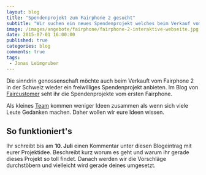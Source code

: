 ```yaml
---
layout: blog
title: "Spendenprojekt zum Fairphone 2 gesucht"
subtitle: "Wir suchen ein neues Spendenprojekt welches beim Verkauf vom Fairphone 2 angeboten werden kann."
image: /images/angebote/fairphone/fairphone-2-interaktive-webseite.jpg
date: 2015-07-01 16:00:00
published: true
categories: blog
comments: true
tags:
 - Jonas Leimgruber
---
```

Die sinndrin genossenschaft möchte auch beim Verkauft vom Fairphone 2 in der Schweiz wieder ein freiwilliges Spendenprojekt anbieten. Im Blog von [Faircustomer][faircustomer] seht ihr die Spendenprojekte vom ersten Fairphone.

Als kleines [Team](http://www.sinndrin.ch/ueber-uns/team/) kommen weniger Ideen zusammen als wenn sich viele Leute Gedanken machen. Daher wollen wir eure Ideen wissen.

## So funktioniert's

Ihr schreibt bis am **10. Juli** einen Kommentar unter diesen Blogeintrag mit eurer Projektidee. Beschreibt kurz worum es geht und warum ihr gerade dieses Projekt so toll findet. Danach werden wir die Vorschläge durchstöbern und vielleicht wird gerade deines umgesetzt.

[faircustomer]: http://blog.faircustomer.ch/?p=2387%27%3EE-Waste%20Recyclingprojekt%20in%20Ghana
